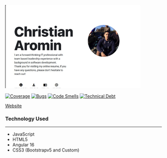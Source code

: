 ![Site Preview](./src/assets/preview.png)


[![Coverage](https://sonarcloud.io/api/project_badges/measure?project=Caromin_ResumeTemplatev2&metric=coverage)](https://sonarcloud.io/summary/new_code?id=Caromin_ResumeTemplatev2)
[![Bugs](https://sonarcloud.io/api/project_badges/measure?project=Caromin_ResumeTemplatev2&metric=bugs)](https://sonarcloud.io/summary/new_code?id=Caromin_ResumeTemplatev2)
[![Code Smells](https://sonarcloud.io/api/project_badges/measure?project=Caromin_ResumeTemplatev2&metric=code_smells)](https://sonarcloud.io/summary/new_code?id=Caromin_ResumeTemplatev2)
[![Technical Debt](https://sonarcloud.io/api/project_badges/measure?project=Caromin_ResumeTemplatev2&metric=sqale_index)](https://sonarcloud.io/summary/new_code?id=Caromin_ResumeTemplatev2)

[Website](https://resume-templatev2.vercel.app/)


### Technology Used
---
- JavaScript
- HTML5
- Angular 16
- CSS3 (Bootstrapv5 and Custom)